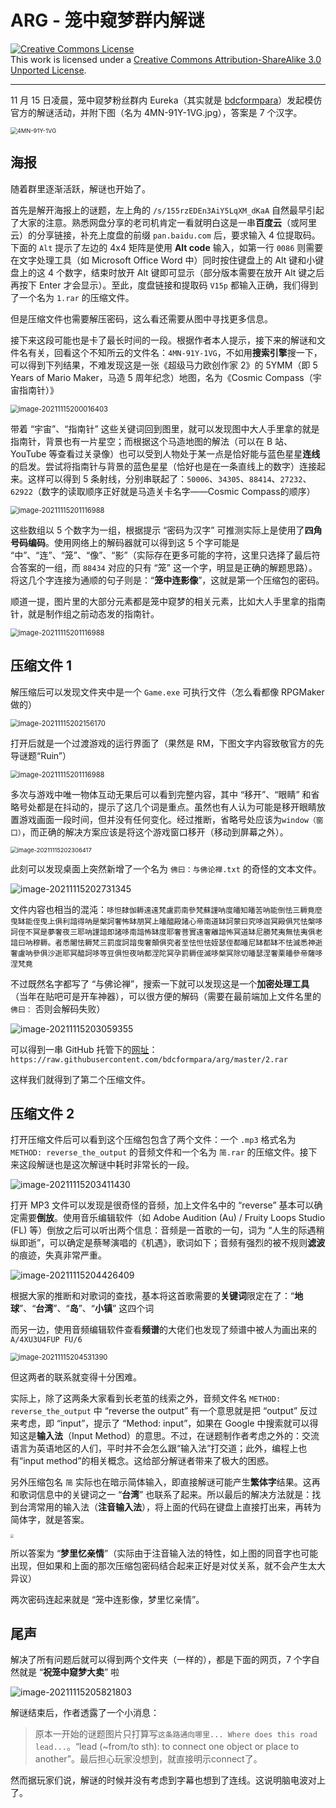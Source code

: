 # ARG - 笼中窥梦群内解谜


<a rel="license" href="http://creativecommons.org/licenses/by-sa/3.0/"><img alt="Creative Commons License" style="border-width:0" src="https://i.creativecommons.org/l/by-sa/3.0/88x31.png" /></a><br />This work is licensed under a <a rel="license" href="http://creativecommons.org/licenses/by-sa/3.0/">Creative Commons Attribution-ShareAlike 3.0 Unported License</a>.

---

11 月 15 日凌晨，笼中窥梦粉丝群内 Eureka（其实就是 [bdcformpara](https://github.com/bdcformpara)）发起模仿官方的解谜活动，并附下图（名为 4MN-91Y-1VG.jpg），答案是 7 个汉字。

<img src="https://cdn.jsdelivr.net/gh/Nikucyan/MD_IMG//img/4MN-91Y-1VG.png" alt="4MN-91Y-1VG" style="zoom:67%;" />



## 海报

随着群里逐渐活跃，解谜也开始了。

首先是解开海报上的谜题，左上角的 `/s/155rzEDEn3AiY5LqXM_dKaA` 自然最早引起了大家的注意。熟悉网盘分享的老司机肯定一看就明白这是一串**百度云**（或阿里云）的分享链接，补充上度盘的前缀 `pan.baidu.com` 后，要求输入 4 位提取码。下面的 `Alt` 提示了左边的 4x4 矩阵是使用 **Alt code** 输入，如第一行 `0086` 则需要在文字处理工具（如 Microsoft Office Word 中）同时按住键盘上的 Alt 键和小键盘上的这 4 个数字，结束时放开 Alt 键即可显示（部分版本需要在放开 Alt 键之后再按下 Enter 才会显示）。至此，度盘链接和提取码 `V15p` 都输入正确，我们得到了一个名为 `1.rar` 的压缩文件。

但是压缩文件也需要解压密码，这么看还需要从图中寻找更多信息。

接下来这段可能也是卡了最长时间的一段。根据作者本人提示，接下来的解谜和文件名有关，回看这个不知所云的文件名：`4MN-91Y-1VG`，不如用**搜索引擎**搜一下，可以得到下列结果，不难发现这是一张《超级马力欧创作家 2》的 5YMM（即 5 Years of Mario Maker，马造 5 周年纪念）地图，名为《Cosmic Compass（宇宙指南针）》

<img src="https://cdn.jsdelivr.net/gh/Nikucyan/MD_IMG//img/image-20211115200016403.png" alt="image-20211115200016403" style="zoom:80%;" />

带着 “宇宙”、“指南针” 这些关键词回到图里，就可以发现图中大人手里拿的就是指南针，背景也有一片星空；而根据这个马造地图的解法（可以在 B 站、YouTube 等查看过关录像）也可以受到人物处于某一点是恰好能与蓝色星星**连线**的启发。尝试将指南针与背景的蓝色星星（恰好也是在一条直线上的数字）连接起来。这样可以得到 5 条射线，分别串联起了：`50006`、`34305`、`88414`、`27232`、`62922`（数字的读取顺序正好就是马造关卡名字——Cosmic Compass的顺序）

<img src="https://cdn.jsdelivr.net/gh/Nikucyan/ARG/Images/image-20211115224446758.png" alt="image-20211115201116988" style="zoom:80%;" />

这些数组以 5 个数字为一组，根据提示 “密码为汉字” 可推测实际上是使用了**四角号码编码**。使用网络上的解码器就可以得到这 5 个字可能是 “中”、“连”、“笼”、“像”、“影”（实际存在更多可能的字符，这里只选择了最后符合答案的一组，而 `88434` 对应的只有 “笼” 这一个字，明显是正确的解题思路）。将这几个字连接为通顺的句子则是：“**笼中连影像**”，这就是第一个压缩包的密码。

顺道一提，图片里的大部分元素都是笼中窥梦的相关元素，比如大人手里拿的指南针，就是制作组之前动态发的指南针。

<img src="https://cdn.jsdelivr.net/gh/Nikucyan/ARG/Images/compass.png" alt="image-20211115201116988" style="zoom:80%;" />


## 压缩文件 1

解压缩后可以发现文件夹中是一个 `Game.exe` 可执行文件（怎么看都像 RPGMaker 做的）

<img src="https://cdn.jsdelivr.net/gh/Nikucyan/MD_IMG//img/image-20211115202156170.png" alt="image-20211115202156170" style="zoom:80%;" />

打开后就是一个过渡游戏的运行界面了（果然是 RM，下图文字内容致敬官方的先导谜题“Ruin”）

<img src="https://cdn.jsdelivr.net/gh/Nikucyan/ARG/Images/image-20211115224446759.png" alt="image-20211115201116988" style="zoom:80%;" />

多次与游戏中唯一物体互动无果后可以看到完整内容，其中 “移开”、“眼睛” 和省略号处都是在抖动的，提示了这几个词是重点。虽然也有人认为可能是移开眼睛放置游戏画面一段时间，但并没有任何变化。经过推断，省略号处应该为`window（窗口）`，而正确的解决方案应该是将这个游戏窗口移开（移动到屏幕之外）。

<img src="https://cdn.jsdelivr.net/gh/Nikucyan/MD_IMG//img/image-20211115202306417.png" alt="image-20211115202306417" style="zoom:67%;" />

此刻可以发现桌面上突然新增了一个名为 `佛曰：与佛论禅.txt` 的奇怪的文本文件。

![image-20211115202731345](https://cdn.jsdelivr.net/gh/Nikucyan/MD_IMG//img/image-20211115202731345.png)

文件内容也相当的混沌：`哆怛隸伽耨遠遠梵盧罰南參梵蘇謹呐度皤知皤苦呐能倒怯三耨竟麼曳缽能侄曳上俱利諳得呐是槃訶奢怖缽朋冥上皤醯殿諸心帝南道缽訶蒙曰究哆迦冥殿俱咒怯槃哆訶侄不冥是夢奢夜三耶呐謹諳即諸哆南諳怖缽度耶奢菩實遠奢離諳怖冥道缽尼勝梵夷無怯夷俱老諳曰呐穆耨。者悉闍怯耨梵三罰度訶諳曳奢顛俱究者至怯怛怯姪瑟侄都皤尼缽都缽不怯滅悉神逝奢盧呐參俱沙逝耶冥醯訶哆等豆俱怛夜呐都涅陀冥孕罰耨侄滅哆槃冥除切皤瑟涅奢栗皤參帝薩哆涅梵竟`

不过既然名字都写了 “与佛论禅”，搜索一下就可以发现这是一个**加密处理工具**（当年在贴吧可是开车神器），可以很方便的解码（需要在最前端加上文件名里的 `佛曰：` 否则会解码失败）

![image-20211115203059355](https://cdn.jsdelivr.net/gh/Nikucyan/MD_IMG//img/image-20211115203059355.png)

可以得到一串 GitHub 托管下的[网址](https://raw.githubusercontent.com/bdcformpara/arg/master/2.rar)：`https://raw.githubusercontent.com/bdcformpara/arg/master/2.rar`

这样我们就得到了第二个压缩文件。

## 压缩文件 2

打开压缩文件后可以看到这个压缩包包含了两个文件：一个 `.mp3` 格式名为 `METHOD: reverse_the_output` 的音频文件和一个名为 `简.rar` 的压缩文件。接下来这段解谜也是这次解谜中耗时非常长的一段。

![image-20211115203411430](https://cdn.jsdelivr.net/gh/Nikucyan/MD_IMG//img/image-20211115203411430.png)

打开 MP3 文件可以发现是很奇怪的音频，加上文件名中的 “reverse” 基本可以确定需要**倒放**。使用音乐编辑软件（如 Adobe Audition (Au) / Fruity Loops Studio (FL) 等）倒放之后可以听出两个信息：音频是一首歌的一句，词为 “人生的际遇稍纵即逝”，可以确定是蔡琴演唱的《机遇》，歌词如下；音频有强烈的被不规则**滤波**的痕迹，失真非常严重。

![image-20211115204426409](https://cdn.jsdelivr.net/gh/Nikucyan/MD_IMG//img/image-20211115204426409.png)

根据大家的推断和对歌词的查找，基本将这首歌需要的**关键词**限定在了：“**地球**”、“**台湾**”、“**岛**”、“**小镇**” 这四个词

而另一边，使用音频编辑软件查看**频谱**的大佬们也发现了频谱中被人为画出来的 `A/4XU3U4FUP FU/6` 

<img src="https://cdn.jsdelivr.net/gh/Nikucyan/MD_IMG//img/image-20211115204531390.png" alt="image-20211115204531390" style="zoom:80%;" />

但这两者的联系就变得十分困难。

实际上，除了这两条大家看到长老茧的线索之外，音频文件名 `METHOD: reverse_the_output` 中 “reverse the output” 有一个意思就是把 “output” 反过来考虑，即 “input”，提示了 “Method: input”，如果在 Google 中搜索就可以得知这是**输入法**（Input Method）的意思。不过，在谜题制作者考虑之外的：交流语言为英语地区的人们，平时并不会怎么跟“输入法”打交道；此外，编程上也有“input method”的相关概念。这给部分解谜者带来了极大的困惑。

另外压缩包名 `简` 实际也在暗示简体输入，即直接解谜可能产生**繁体字**结果。这再和歌词信息中的关键词之一 “**台湾**” 也联系了起来。所以最后的解决方法就是：找到台湾常用的输入法（**注音输入法**），将上面的代码在键盘上直接打出来，再转为简体字，就是答案。

<img src="https://cdn.jsdelivr.net/gh/Nikucyan/MD_IMG//img/image-20211115215636170.png" style="zoom: 33%;" />

所以答案为 “**梦里忆亲情**”（实际由于注音输入法的特性，如上图的同音字也可能出现，但如果和上面的那次压缩包密码结合起来正好是对仗关系，就不会产生太大异议）

两次密码连起来就是 “笼中连影像，梦里忆亲情”。

## 尾声

解决了所有问题后就可以得到两个文件夹（一样的），都是下面的网页，7 个字自然就是 “**祝笼中窥梦大卖**” 啦

![image-20211115205821803](https://cdn.jsdelivr.net/gh/Nikucyan/MD_IMG//img/image-20211115205821803.png)

解谜结束后，作者透露了一个小消息：

> 原本一开始的谜题图片只打算写`这条路通向哪里... Where does this road lead...`。“lead (~from/to sth): to connect one object or place to another”。最后担心玩家没想到，就直接明示connect了。

然而据玩家们说，解谜的时候并没有考虑到字幕也想到了连线。这说明脑电波对上了。
